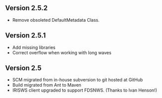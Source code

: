 ## Version 2.5.2
  * Remove obsoleted DefaultMetadata Class.
  
## Version 2.5.1
  * Add missing libraries
  * Correct overflow when working with long waves
  
## Version 2.5
  * SCM migrated from in-house subversion to git hosted at GitHub
  * Build migrated from Ant to Maven
  * IRISWS client upgraded to support FDSNWS. (Thanks to Ivan Henson!)